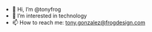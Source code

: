 - 👋 Hi, I’m @tonyfrog
- 👀 I’m interested in technology
- 📫 How to reach me: tony.gonzalez@frogdesign.com

